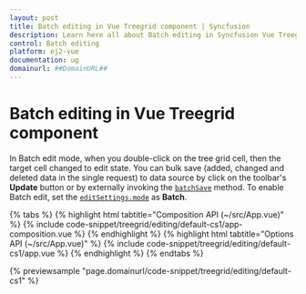 ```yaml
---
layout: post
title: Batch editing in Vue Treegrid component | Syncfusion
description: Learn here all about Batch editing in Syncfusion Vue Treegrid component of Syncfusion Essential JS 2 and more.
control: Batch editing 
platform: ej2-vue
documentation: ug
domainurl: ##DomainURL##
---
```


# Batch editing in Vue Treegrid component

In Batch edit mode, when you double-click on the tree grid cell, then the target cell changed to edit state. You can bulk save (added, changed and deleted data in the single request) to data source by click on the toolbar's **Update** button or by externally invoking the [`batchSave`](https://ej2.syncfusion.com/vue/documentation/api/treegrid/edit/#batchsave) method. To enable Batch edit, set the [`editSettings.mode`](https://ej2.syncfusion.com/vue/documentation/api/treegrid/editSettings/#mode) as **Batch**.

{% tabs %}
{% highlight html tabtitle="Composition API (~/src/App.vue)" %}
{% include code-snippet/treegrid/editing/default-cs1/app-composition.vue %}
{% endhighlight %}
{% highlight html tabtitle="Options API (~/src/App.vue)" %}
{% include code-snippet/treegrid/editing/default-cs1/app.vue %}
{% endhighlight %}
{% endtabs %}
        
{% previewsample "page.domainurl/code-snippet/treegrid/editing/default-cs1" %}